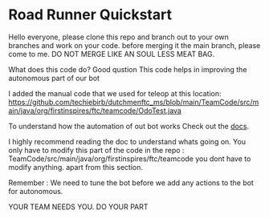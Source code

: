 # Road Runner Quickstart

Hello everyone, please clone this repo and branch out to your own branches and work on your code.
before merging it the main branch, please come to me. DO NOT MERGE LIKE AN SOUL LESS MEAT BAG.

What does this code do? Good qustion
This code helps in improving the autonomous part of our bot

I added the manual code that we used for teleop at this location: https://github.com/techiebirb/dutchmenftc_ms/blob/main/TeamCode/src/main/java/org/firstinspires/ftc/teamcode/OdoTest.java

To understand how the automation of out bot works 
Check out the [docs](https://rr.brott.dev/docs/v1-0/tuning/).

I highly recommend reading the doc to understand whats going on. You only have to modify this part of the code in the repo : TeamCode/src/main/java/org/firstinspires/ftc/teamcode
you dont have to modify anything. apart from this section.

Remember : We need to tune the bot before we add any actions to the bot for autonomous.

YOUR TEAM NEEDS YOU. DO YOUR PART

